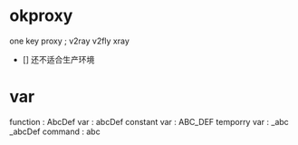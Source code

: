 # okproxy
one key proxy ; v2ray v2fly xray 


- [] 还不适合生产环境

# var
function : AbcDef 
var : abcDef
constant var : ABC_DEF
temporry var : _abc _abcDef
command : abc
